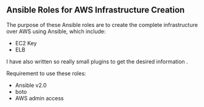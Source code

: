 Ansible Roles for AWS Infrastructure Creation
----------------------

The purpose of these Ansible roles are to create the complete infrastructure over AWS using Ansible, which include:

- EC2 Key
- ELB 


I have also written so really small plugins to get the desired information .

Requirement to use these roles:

- Ansible v2.0
- boto
- AWS admin access

